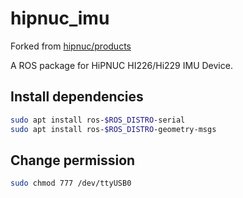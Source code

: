# hipnuc_imu

Forked from [hipnuc/products](https://github.com/hipnuc/products)

A ROS package for HiPNUC HI226/Hi229 IMU Device.

## Install dependencies

```bash
sudo apt install ros-$ROS_DISTRO-serial
sudo apt install ros-$ROS_DISTRO-geometry-msgs
```

## Change permission

```bash
sudo chmod 777 /dev/ttyUSB0
```